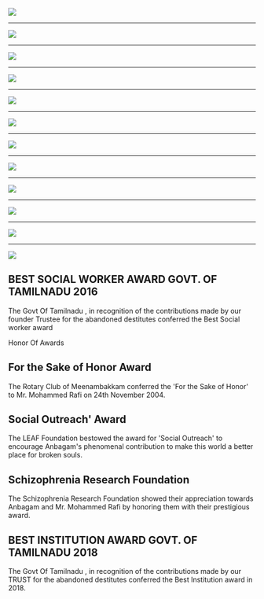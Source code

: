 
<a target="_blank" href="%url%assets/recognition/11.png"><img src="%url%assets/recognition/thumbnails/11-400x300.png" class="img-fluid" /></a>

----

<a target="_blank" href="%url%assets/recognition/44.png"><img src="%url%assets/recognition/thumbnails/44-400x300.png" class="img-fluid" /></a>

----

<a target="_blank" href="%url%assets/recognition/555.png"><img src="%url%assets/recognition/thumbnails/555-400x300.png" class="img-fluid" /></a>

----

<a target="_blank" href="%url%assets/recognition/777.png"><img src="%url%assets/recognition/thumbnails/777-400x300.png" class="img-fluid" /></a>

----

<a target="_blank" href="%url%assets/recognition/888.png"><img src="%url%assets/recognition/thumbnails/888-400x300.png" class="img-fluid" /></a>

----

<a target="_blank" href="%url%assets/recognition/6666.png"><img src="%url%assets/recognition/thumbnails/6666-400x300.png" class="img-fluid" /></a>

----

<a target="_blank" href="%url%assets/recognition/9999.png"><img src="%url%assets/recognition/thumbnails/9999-400x300.png" class="img-fluid" /></a>

----

<a target="_blank" href="%url%assets/recognition/22222.png"><img src="%url%assets/recognition/thumbnails/22222-400x300.png" class="img-fluid" /></a>

----

<a target="_blank" href="%url%assets/recognition/33333.png"><img src="%url%assets/recognition/thumbnails/33333-400x300.png" class="img-fluid" /></a>

----

<a target="_blank" href="%url%assets/recognition/Img-Page-001.png"><img src="%url%assets/recognition/thumbnails/Img-Page-001-400x300.png" class="img-fluid" /></a>

----

<a target="_blank" href="%url%assets/recognition/Img-Page-0011.png"><img src="%url%assets/recognition/thumbnails/Img-Page-0011-400x300.png" class="img-fluid" /></a>

----

<a target="_blank" href="%url%assets/recognition/Img-Page-0013.png"><img src="%url%assets/recognition/thumbnails/Img-Page-0013-400x300.png" class="img-fluid" /></a>

</section><section>

# BEST SOCIAL WORKER AWARD GOVT. OF TAMILNADU 2016

The Govt Of Tamilnadu , in recognition of the contributions made by our founder Trustee for the abandoned destitutes conferred the Best Social worker award 

Honor Of Awards

# For the Sake of Honor Award

The Rotary Club of Meenambakkam conferred the 'For the Sake of Honor' to Mr. Mohammed Rafi on 24th November 2004.

# Social Outreach' Award

The LEAF Foundation bestowed the award for 'Social Outreach' to encourage Anbagam's phenomenal contribution to make this world a better place for broken souls.

# Schizophrenia Research Foundation

The Schizophrenia Research Foundation showed their appreciation towards Anbagam and Mr. Mohammed Rafi by honoring them with their prestigious award.

# BEST INSTITUTION AWARD GOVT. OF TAMILNADU 2018

The Govt Of Tamilnadu , in recognition of the contributions made by our TRUST for the abandoned destitutes conferred the Best Institution award in 2018.


